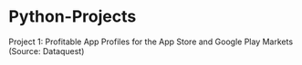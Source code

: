 # Python-Projects

Project 1: Profitable App Profiles for the App Store and Google Play Markets (Source: Dataquest)

